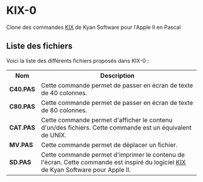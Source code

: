 # KIX-0
Clone des commandes <a href="https://www.gladir.com/SOFTWARE/KIX/presentation.htm">KIX</a> de Kyan Software pour l'Apple II en Pascal

<h2>Liste des fichiers</h2>

Voici la liste des différents fichiers proposés dans KIX-0 :

<table>
	<tr>
		<th>Nom</th>
		<th>Description</th>	
	</tr>
     	<tr>
		<td><b>C40.PAS</b></td>
		<td>Cette commande permet de passer en écran de texte de 40 colonnes.</td>
	</tr>
	<tr>
		<td><b>C80.PAS</b></td>
		<td>Cette commande permet de passer en écran de texte de 80 colonnes.</td>
	</tr>	
	<tr>
		<td><b>CAT.PAS</b></td>
		<td>Cette commande permet d'afficher le contenu d'un/des fichiers. Cette commande est un équivalent de UNIX.</td>
	</tr>	
	<tr>
			<td><b>MV.PAS</b></td>
			<td>Cette commande permet de déplacer un fichier.</td>
		</tr>
   	<tr>
		<td><b>SD.PAS</b></td>
		<td>Cette commande permet d'imprimer le contenu de l'écran. Cette commande est inspiré du logiciel <a href="https://www.gladir.com/SOFTWARE/KIX/presentation.htm">KIX</a> de Kyan Software pour Apple II.</td>
	</tr>	
</table>
